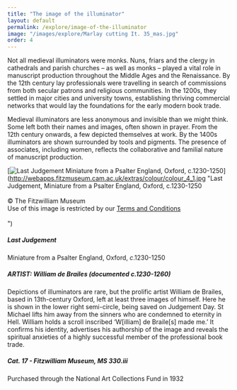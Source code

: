 ```yaml
---
title: "The image of the illuminator"
layout: default
permalink: /explore/image-of-the-illuminator
image: "/images/explore/Marlay cutting It. 35_mas.jpg"
order: 4
---
```



Not all medieval illuminators were monks. Nuns, friars and the clergy in cathedrals and parish churches – as well as monks – played a vital role in manuscript production throughout the Middle Ages and the Renaissance. By the 12th century lay professionals were travelling in search of commissions from both secular patrons and religious communities. In the 1200s, they settled in major cities and university towns, establishing thriving commercial networks that would lay the foundations for the early modern book trade.

Medieval illuminators are less anonymous and invisible than we might think. Some left both their names and images, often shown in prayer. From the 12th century onwards, a few depicted themselves at work. By the 1400s illuminators are shown surrounded by tools and pigments. The presence of associates, including women, reflects the collaborative and familial nature of manuscript production.

[![Last Judgement Miniature from a Psalter England, Oxford, c.1230-1250](https://fitzmuseum.cam.ac.uk/sites/default/files/colour_4_1.jpg)](http://webapps.fitzmuseum.cam.ac.uk/extras/colour/colour_4_1.jpg "Last Judgement, Miniature from a Psalter England, Oxford, c.1230-1250<br/><br/>&copy; The Fitzwilliam Museum<br/>Use of this image is restricted by our <a href="http://www.fitzmuseum.cam.ac.uk/aboutus/imagelibrary/termsandcondition">Terms and Conditions</a><br/><br/>")

##### Last Judgement  
Miniature from a Psalter England, Oxford, _c_.1230-1250

##### ARTIST: William de Brailes (documented _c_.1230-1260)

Depictions of illuminators are rare, but the prolific artist William de Brailes, based in 13th-century Oxford, left at least three images of himself. Here he is shown in the lower right semi-circle, being saved on Judgement Day. St Michael lifts him away from the sinners who are condemned to eternity in Hell. William holds a scroll inscribed ‘W\[illiam\] de Braile\[s\] made me.’ It confirms his identity, advertises his authorship of the image and reveals the spiritual anxieties of a highly successful member of the professional book trade.

##### Cat. 17 - Fitzwilliam Museum, MS 330.iii  
Purchased through the National Art Collections Fund in 1932
